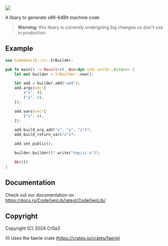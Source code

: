 <img src="https://github.com/Toni-Graphics/CodeGenLib/assets/127748753/83223f5c-72f0-4b20-8380-dd9ec075551b">

A libary to generate x86-64Bit machine code

> **Warning:** this libary is currently undergoing big changes so don't use in production

## Example
```rust
use CodeGenLib::ir::IrBuilder;

pub fn main() -> Result<(), Box<dyn std::error::Error>> {
    let mut builder = IrBuilder::new();

    let add = builder.add("add");
    add.args(vec![
        ("x", 4),
        ("y", 4),
    ]);

    add.vars(vec![
        ("z", 4),
    ]);

    add.build_arg_add("x", "y", "z")?;
    add.build_return_var("z")?;

    add.set_public();

    builder.builder()?.write("tmp/ir.o")?;

    Ok(())
}

```

## Documentation
Check out our documentation on https://docs.rs/CodeGenLib/latest/CodeGenLib/

## Copyright
Copyright (C) 2024 Cr0a3

(!) Uses the faerie crate (https://crates.io/crates/faerie)